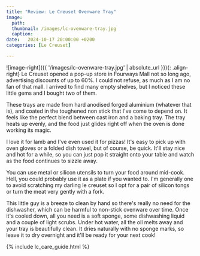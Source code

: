 ```yaml
---
title: "Review: Le Creuset Ovenware Tray"
image: 
  path:
  thumbnail: /images/lc-ovenware-tray.jpg
  caption:
date:   2024-10-17 20:00:00 +0200
categories: [Le Creuset]

---
```


![image-right]({{ '/images/lc-ovenware-tray.jpg' | absolute_url }}){: .align-right}
Le Creuset opened a pop-up store in Fourways Mall not so long ago, advertising discounts of up to 60%. I could not refuse, as much as I am no fan of that mall. I arrived to find many empty shelves, but I noticed these little gems and I bought two of them. 

These trays are made from hard anodised forged aluminium (whatever that is), and coated in the toughened non stick that I've come to depend on. It feels like the perfect blend between cast iron and a baking tray. The tray heats up evenly, and the food just glides right off when the oven is done working its magic.

I love it for lamb and I've even used it for pizzas! It's easy to pick up with oven gloves or a folded dish towel, but of course, be quick. It'll stay nice and hot for a while, so you can just pop it straight onto your table and watch as the food continues to sizzle away.

You can use metal or silicon utensils to turn your food around mid-cook. Hell, you could probably use it as a plate if you wanted to. I'm generally one to avoid scratching my darling le creuset so I opt for a pair of silicon tongs or turn the meat very gently with a fork. 

This little guy is a breeze to clean by hand so there's really no need for the dishwasher, which can be harmful to non-stick ovenware over time. Once it's cooled down, all you need is a soft sponge, some dishwashing liquid and a couple of light scrubs. Under hot water, all the oil melts away and your tray is beautifully clean. It dries naturally with no sponge marks, so leave it to dry overnight and it'll be ready for your next cook!


{% include lc_care_guide.html %}